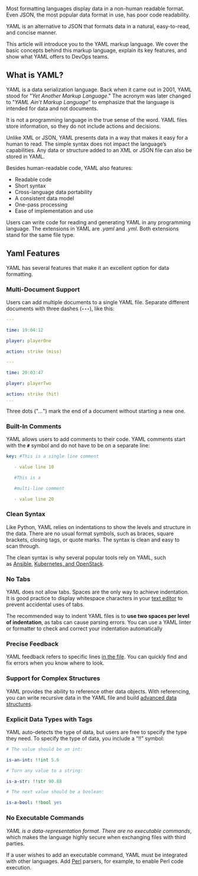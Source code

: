 Most formatting languages display data in a non-human readable format. Even JSON, the most popular data format in use, has poor code readability.

YAML is an alternative to JSON that formats data in a natural, easy-to-read, and concise manner.

This article will introduce you to the YAML markup language. We cover the basic concepts behind this markup language, explain its key features, and show what YAML offers to DevOps teams.

## What is YAML?

YAML is a data serialization language. Back when it came out in 2001, YAML stood for "_Yet Another Markup Language_." The acronym was later changed to "_YAML Ain’t Markup Language_" to emphasize that the language is intended for data and not documents.

It is not a programming language in the true sense of the word. YAML files store information, so they do not include actions and decisions.

Unlike XML or JSON, YAML presents data in a way that makes it easy for a human to read. The simple syntax does not impact the language’s capabilities. Any data or structure added to an XML or JSON file can also be stored in YAML.

Besides human-readable code, YAML also features:
- Readable code
- Short syntax
- Cross-language data portability
- A consistent data model
- One-pass processing
- Ease of implementation and use

Users can write code for reading and generating YAML in any programming language. The extensions in YAML are _.yaml_ and _.yml_. Both extensions stand for the same file type.

## Yaml Features

YAML has several features that make it an excellent option for data formatting.

### Multi-Document Support

Users can add multiple documents to a single YAML file. Separate different documents with three dashes (**`---`**), like this:
```yaml
---

time: 19:04:12

player: playerOne

action: strike (miss)

---

time: 20:03:47

player: playerTwo

action: strike (hit)
...
```
Three dots ("_..._") mark the end of a document without starting a new one.

### Built-In Comments

YAML allows users to add comments to their code. YAML comments start with the **_`#`_** symbol and do not have to be on a separate line:
```yaml
key: #This is a single line comment 

   - value line 10

   #This is a 

   #multi-line comment

   - value line 20
```

### Clean Syntax

Like Python, YAML relies on indentations to show the levels and structure in the data. There are no usual format symbols, such as braces, square brackets, closing tags, or quote marks. The syntax is clean and easy to scan through.

The clean syntax is why several popular tools rely on YAML, such as [Ansible](https://phoenixnap.com/kb/install-ansible-on-windows), [Kubernetes, and OpenStack](https://phoenixnap.com/blog/kubernetes-vs-openstack).

### No Tabs

YAML does not allow tabs. Spaces are the only way to achieve indentation. It is good practice to display whitespace characters in your [text editor](https://phoenixnap.com/kb/best-linux-text-editors-for-coding) to prevent accidental uses of tabs.

The recommended way to indent YAML files is to **use two spaces per level of indentation**, as tabs can cause parsing errors. You can use a YAML linter or formatter to check and correct your indentation automatically

### Precise Feedback

YAML feedback refers to specific lines [in the file](https://phoenixnap.com/glossary/what-is-a-file). You can quickly find and fix errors when you know where to look.

### Support for Complex Structures

YAML provides the ability to reference other data objects. With referencing, you can write recursive data in the YAML file and build [advanced data structures](https://phoenixnap.com/kb/data-structures).

### Explicit Data Types with Tags

YAML auto-detects the type of data, but users are free to specify the type they need. To specify the type of data, you include a “!!” symbol:

```yaml
# The value should be an int:

is-an-int: !!int 5.6

# Turn any value to a string:

is-a-str: !!str 90.88

# The next value should be a boolean:

is-a-bool: !!bool yes
```

### No Executable Commands

_YAML is a data-representation format. There are no executable commands_, which makes the language highly secure when exchanging files with third parties.

If a user wishes to add an executable command, YAML must be integrated with other languages. Add [Perl](https://phoenixnap.com/glossary/what-is-perl) parsers, for example, to enable Perl code execution.


